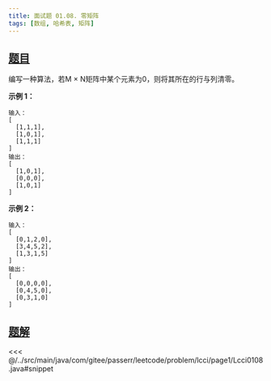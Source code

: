 ```yaml
---
title: 面试题 01.08. 零矩阵
tags: [数组, 哈希表, 矩阵]
---
```



## [题目](https://leetcode.cn/problems/zero-matrix-lcci/)
编写一种算法，若M × N矩阵中某个元素为0，则将其所在的行与列清零。

**示例 1：**

```
输入：
[
  [1,1,1],
  [1,0,1],
  [1,1,1]
]
输出：
[
  [1,0,1],
  [0,0,0],
  [1,0,1]
]
```

**示例 2：**

```
输入：
[
  [0,1,2,0],
  [3,4,5,2],
  [1,3,1,5]
]
输出：
[
  [0,0,0,0],
  [0,4,5,0],
  [0,3,1,0]
]
```



## [题解](https://github.com/PasseRR/JavaLeetCode/blob/master/src/main/java/com/gitee/passerr/leetcode/problem/lcci/page1/Lcci0108.java)

<<< @/../src/main/java/com/gitee/passerr/leetcode/problem/lcci/page1/Lcci0108.java#snippet
